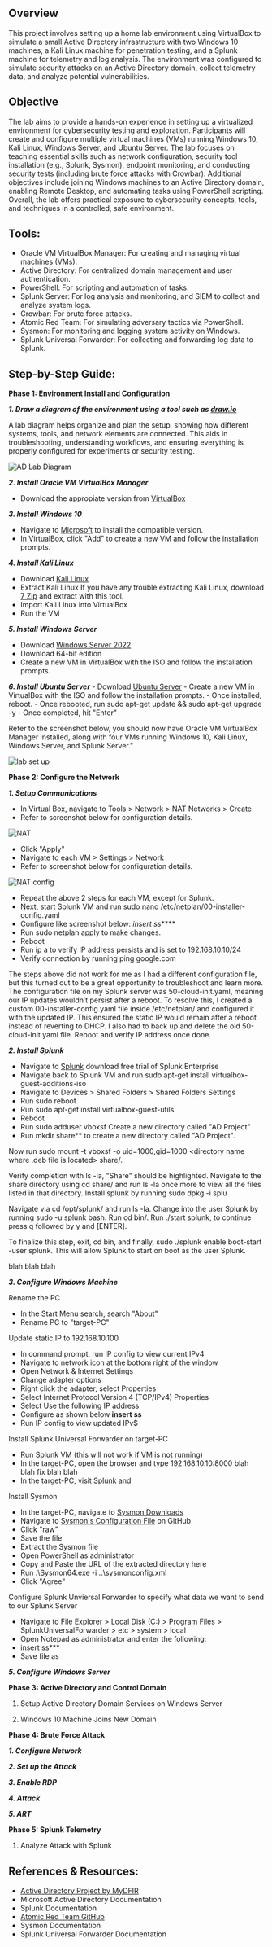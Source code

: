 ## Overview
This project involves setting up a home lab environment using VirtualBox to simulate a small Active Directory infrastructure with two Windows 10 machines, a Kali Linux machine for penetration testing, and a Splunk machine for telemetry and log analysis. The environment was configured to simulate security attacks on an Active Directory domain, collect telemetry data, and analyze potential vulnerabilities.

## Objective

The lab aims to provide a hands-on experience in setting up a virtualized environment for cybersecurity testing and exploration. Participants will create and configure multiple virtual machines (VMs) running Windows 10, Kali Linux, Windows Server, and Ubuntu Server. The lab focuses on teaching essential skills such as network configuration, security tool installation (e.g., Splunk, Sysmon), endpoint monitoring, and conducting security tests (including brute force attacks with Crowbar). Additional objectives include joining Windows machines to an Active Directory domain, enabling Remote Desktop, and automating tasks using PowerShell scripting. Overall, the lab offers practical exposure to cybersecurity concepts, tools, and techniques in a controlled, safe environment.

## Tools:
- Oracle VM VirtualBox Manager: For creating and managing virtual machines (VMs).
- Active Directory: For centralized domain management and user authentication.
- PowerShell: For scripting and automation of tasks.
- Splunk Server: For log analysis and monitoring, and SIEM to collect and analyze system logs.
- Crowbar: For brute force attacks.
- Atomic Red Team: For simulating adversary tactics via PowerShell.
- Sysmon: For monitoring and logging system activity on Windows.
- Splunk Universal Forwarder: For collecting and forwarding log data to Splunk.

## Step-by-Step Guide:

**Phase 1: Environment Install and Configuration**

***1. Draw a diagram of the environment using a tool such as <a href="https://app.diagrams.net/">draw.io</a>***

A lab diagram helps organize and plan the setup, showing how different systems, tools, and network elements are connected. This aids in troubleshooting, understanding workflows, and ensuring everything is properly configured for experiments or security testing.

![AD Lab Diagram](https://github.com/user-attachments/assets/d0d1021c-fe93-40a5-9367-1aef43656720)

***2. Install Oracle VM VirtualBox Manager***

   - Download the appropiate version from <a href="https://www.virtualbox.org/">VirtualBox</a>

***3. Install Windows 10***
   - Navigate to <a href="https://www.microsoft.com/en-ca/software-download/windows10ISO">Microsoft</a> to install the compatible version.
   - In VirtualBox, click "Add" to create a new VM and follow the installation prompts.
      
***4. Install Kali Linux***
   - Download <a href="https://www.kali.org/">Kali Linux</a> 
   - Extract Kali Linux
        If you have any trouble extracting Kali Linux, download <a href="https://www.7-zip.org/">7 Zip</a> and extract with this tool.
   - Import Kali Linux into VirtualBox
   - Run the VM

***5. Install Windows Server***
   - Download <a href="https://www.microsoft.com/en-us/evalcenter/evaluate-windows-server-2022">Windows Server 2022</a>
   - Download 64-bit edition
   - Create a new VM in VirtualBox with the ISO and follow the installation prompts.

***6. Install Ubuntu Server***
    - Download <a href="https://ubuntu.com/server">Ubuntu Server</a>
    - Create a new VM in VirtualBox with the ISO and follow the installation prompts.
    - Once installed, reboot.
    - Once rebooted, run sudo apt-get update && sudo apt-get upgrade -y
    - Once completed, hit "Enter" 

Refer to the screenshot below, you should now have Oracle VM VirtualBox Manager installed, along with four VMs running Windows 10, Kali Linux, Windows Server, and Splunk Server."

![lab set up](https://github.com/user-attachments/assets/07ac8df9-b70f-4338-8727-55a09dd50412)


**Phase 2: Configure the Network**

***1. Setup Communications***
   - In Virtual Box, navigate to Tools > Network > NAT Networks > Create
   - Refer to screenshot below for configuration details.

![NAT](https://github.com/user-attachments/assets/6a33e514-410c-4b33-b234-18148c97bb0b)

   - Click "Apply"
   - Navigate to each VM > Settings > Network
   - Refer to screenshot below for configuration details.

![NAT config](https://github.com/user-attachments/assets/90bdf6cc-0d5e-4c84-90c3-9c53c53230e9)

   - Repeat the above 2 steps for each VM, except for Splunk.
   - Next, start Splunk VM and run sudo nano /etc/netplan/00-installer-config.yaml
   - Configure like screenshot below: *insert ss*****
   - Run sudo netplan apply to make changes.
   - Reboot
   - Run ip a to verify IP address persists and is set to 192.168.10.10/24
   - Verify connection by running ping google.com
     
The steps above did not work for me as I had a different configuration file, but this turned out to be a great opportunity to troubleshoot and learn more. The configuration file on my Splunk server was 50-cloud-init.yaml, meaning our IP updates wouldn’t persist after a reboot. To resolve this, I created a custom 00-installer-config.yaml file inside /etc/netplan/ and configured it with the updated IP. This ensured the static IP would remain after a reboot instead of reverting to DHCP. I also had to back up and delete the old 50-cloud-init.yaml file. Reboot and verify IP address once done.

***2. Install Splunk***
   
   - Navigate to <a href="https://www.splunk.com/">Splunk</a> download free trial of Splunk Enterprise
   - Navigate back to Splunk VM and run sudo apt-get install virtualbox-guest-additions-iso
   - Navigate to Devices > Shared Folders > Shared Folders Settings
   - Run sudo reboot
   - Run sudo apt-get install virtualbox-guest-utils
   - Reboot
   - Run sudo adduser <your username> vboxsf
   Create a new directory called "AD Project"
   - Run mkdir share** to create a new directory called "AD Project".

Now run sudo mount -t vboxsf -o uid=1000,gid=1000 <directory name where .deb file is located> share/.

Verify completion with ls -la, "Share" should be highlighted. Navigate to the share directory using cd share/ and run ls -la once more to view all the files listed in that directory. Install splunk by running sudo dpkg -i splu<hit tab to auto-complete>

Navigate via cd /opt/splunk/ and run ls -la. Change into the user Splunk by running sudo -u splunk bash. Run cd bin/. Run ./start splunk, to continue press q followed by y and [ENTER].

To finalize this step, exit, cd bin, and finally, sudo ./splunk enable boot-start -user splunk. This will allow Splunk to start on boot as the user Splunk.

blah blah blah
  
***3. Configure Windows Machine***
   
Rename the PC
   - In the Start Menu search, search "About"
   - Rename PC to "target-PC"
     
Update static IP to 192.168.10.100
   - In command prompt, run IP config to view current IPv4
   - Navigate to network icon at the bottom right of the window
   - Open Network & Internet Settings
   - Change adapter options
   - Right click the adapter, select Properties
   - Select Internet Protocol Version 4 (TCP/IPv4) Properties
   - Select Use the following IP address
   - Configure as shown below **insert ss**
   - Run IP config to view updated IPv$

Install Splunk Universal Forwarder on target-PC
   - Run Splunk VM (this will not work if VM is not running)
   - In the target-PC, open the browser and type 192.168.10.10:8000 blah blah fix blah blah
   - In the target-PC, visit <a href="https://www.splunk.com/">Splunk</a> and 

Install Sysmon
   - In the target-PC, navigate to <a href="https://learn.microsoft.com/en-us/sysinternals/downloads/sysmon">Sysmon Downloads</a>
   - Navigate to <a href="https://github.com/olafhartong/sysmon-modular/blob/master/sysmonconfig.xml">Sysmon's Configuration File</a> on GitHub
   - Click "raw"
   - Save the file
   - Extract the Sysmon file
   - Open PowerShell as administrator
   - Copy and Paste the URL of the extracted directory here
   - Run .\Sysmon64.exe -i ..\sysmonconfig.xml
   - Click "Agree"

Configure Splunk Unviersal Forwarder to specify what data we want to send to our Splunk Server
   - Navigate to File Explorer > Local Disk (C:) > Program Files > SplunkUniversalForwarder > etc > system > local
   - Open Notepad as administrator and enter the following:
   - insert ss***
   - Save file as 
   
***5. Configure Windows Server***

**Phase 3: Active Directory and Control Domain**

1. Setup Active Directory Domain Services on Windows Server
   
2. Windows 10 Machine Joins New Domain

**Phase 4: Brute Force Attack**

***1. Configure Network***
   
***2. Set up the Attack***
   
***3. Enable RDP***
   
***4. Attack***
   
***5. ART***

**Phase 5: Splunk Telemetry**

1. Analyze Attack with Splunk

## References & Resources:
- <a href="https://www.youtube.com/watch?v=mWqYyl89QaY&t=541s">Active Directory Project by MyDFIR</a>
- Microsoft Active Directory Documentation
- Splunk Documentation
- <a href="https://github.com/redcanaryco/atomic-red-team">Atomic Red Team GitHub</a>
- Sysmon Documentation
- Splunk Universal Forwarder Documentation
